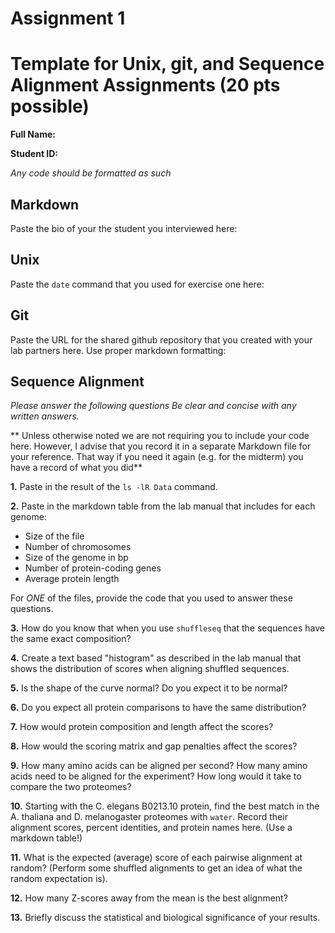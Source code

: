 Assignment 1
==============

# Template for Unix, git, and Sequence Alignment Assignments (20 pts possible)

__Full Name:__

__Student ID:__

*_Any code should be formatted as such_*

## Markdown

Paste the bio of your the student you interviewed here:


## Unix

Paste the `date` command that you used for exercise one here:

## Git

Paste the URL for the shared github repository that you created with your lab partners here.  Use proper markdown formatting:




## Sequence Alignment

*_Please answer the following questions Be clear and concise with any written answers._*

** Unless otherwise noted we are not requiring you to include your code here.  However, I advise that you record it in a separate Markdown file for your reference.  That way if you need it again (e.g. for the midterm) you have a record of what you did**

__1.__ Paste in the result of the `ls -lR Data` command.

__2.__ Paste in the markdown table from the lab manual that includes for each genome:

* Size of the file
* Number of chromosomes
* Size of the genome in bp
* Number of protein-coding genes
* Average protein length

For _ONE_ of the files, provide the code that you used to answer these questions.

__3.__ How do you know that when you use `shuffleseq` that the sequences have the same exact composition?

__4.__ Create a text based "histogram" as described in the lab manual
that shows the distribution of scores when aligning shuffled sequences.

__5.__ Is the shape of the curve normal? Do you expect it to be normal?

__6.__ Do you expect all protein comparisons to have the same distribution?

__7.__ How would protein composition and length affect the scores?

__8.__ How would the scoring matrix and gap penalties affect the scores?

__9.__ How many amino acids can be aligned per second?  How many amino acids need to be aligned for the experiment?  How long would it take to compare the two proteomes? 

__10.__ Starting with the C. elegans B0213.10 protein, find the best
match in the A. thaliana and D. melanogaster proteomes with `water`.
Record their alignment scores, percent identities, and protein names
here.  (Use a markdown table!)

__11.__ What is the expected (average) score of each pairwise alignment
at random? (Perform some shuffled alignments to get an idea of what the
random expectation is).

__12.__ How many Z-scores away from the mean is the best alignment?

__13.__ Briefly discuss the statistical and biological significance of your results.

